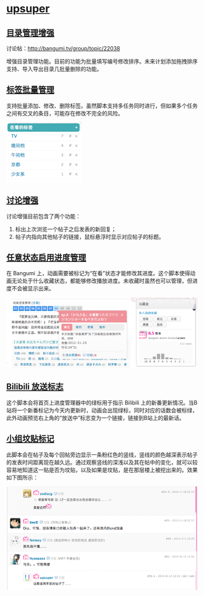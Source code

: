 # [upsuper](http://bangumi.tv/user/upsuper)

## [目录管理增强](index_manager.user.js?raw=true)

讨论帖：http://bangumi.tv/group/topic/22038

增强目录管理功能。目前的功能为批量填写编号修改排序。未来计划添加拖拽排序支持、导入导出目录几批量删除的功能。

## [标签批量管理](tag_batch_editor.user.js?raw=true)

支持批量添加、修改、删除标签。虽然脚本支持多任务同时进行，但如果多个任务之间有交叉的条目，可能存在修改不完全的风险。

![Screenshot](images/screenshot_tag_batch_editor.png "Screenshot")

## [讨论增强](topic_enhancement.user.js?raw=true)

讨论增强目前包含了两个功能：

1. 标出上次浏览一个帖子之后发表的新回复；
2. 帖子内指向其他帖子的链接，鼠标悬浮时显示对应帖子的标题。

## [任意状态启用进度管理](ep_status_enabler.user.js?raw=true)

在 Bangumi 上，动画需要被标记为“在看”状态才能修改其进度。这个脚本使得动画无论处于什么收藏状态，都能够修改播放进度。未收藏时虽然也可以管理，但进度不会被显示出来。

![Screenshot](images/screenshot_ep_status_enabler.png "Screenshot")

## [Bilibili 放送标志](bilibili_onair.user.js?raw=true)

这个脚本会将首页上进度管理器中的绿标用于指示 Bilibili 上的新番更新情况。当B站将一个新番标记为今天内更新时，动画会出现绿标，同时对应的话数会被标绿，此外动画预览右上角的“放送中”标志变为一个链接，链接到B站上的最新话。

## [小组坟贴标记](mark_old_topic.user.js?raw=true)

此脚本会在帖子及每个回帖旁边显示一条粉红色的竖线，竖线的颜色越深表示帖子的发表时间距离现在越久远。通过观察竖线的深浅以及其在帖中的变化，就可以较容易地知道这一贴是否为坟贴，以及如果是坟贴，是在那层楼上被挖出来的。效果如下图所示：

![Screenshot](images/screenshot_mark_old_topic.png "Screenshot")
